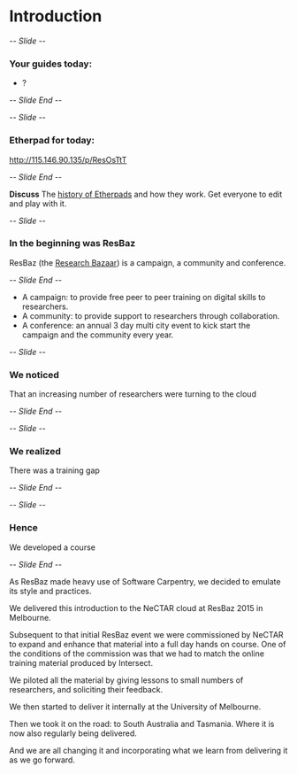 # Introduction

-- *Slide* --

### Your guides today:

* ?

-- *Slide End* --

-- *Slide* --

### Etherpad for today:

http://115.146.90.135/p/ResOsTtT

-- *Slide End* --

**Discuss** The [history of Etherpads](https://en.wikipedia.org/wiki/Etherpad) and how they work. 
Get everyone to edit and play with it.

-- *Slide* --

### In the beginning was ResBaz

ResBaz (the [Research Bazaar](http://melbourne.resbaz.edu.au/)) is a campaign, a community and conference.

-- *Slide End* --

* A campaign: to provide free peer to peer training on digital skills to researchers.
* A community: to provide support to researchers through collaboration.
* A conference: an annual 3 day multi city event to kick start the campaign and the community every year.

-- *Slide* --

### We noticed

That an increasing number of researchers were turning to the cloud

-- *Slide End* --

-- *Slide* --

### We realized

There was a training gap

-- *Slide End* --

-- *Slide* --

### Hence

We developed a course

-- *Slide End* --

As ResBaz made heavy use of Software Carpentry, we decided to emulate its style and practices.

We delivered this introduction to the NeCTAR cloud at ResBaz 2015 in Melbourne.

Subsequent to that initial ResBaz event we were commissioned by NeCTAR to expand and enhance that material into a
full day hands on course. One of the conditions of the commission was that we had to match the online training material
produced by Intersect.

We piloted all the material by giving lessons to small numbers of researchers, and soliciting their feedback.

We then started to deliver it internally at the University of Melbourne.

Then we took it on the road: to South Australia and Tasmania. Where it is now also regularly being delivered.

And we are all changing it and incorporating what we learn from delivering it as we go forward.

